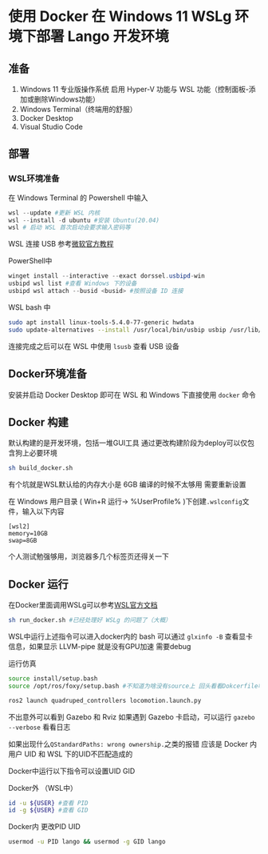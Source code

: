 # 使用 Docker 在 Windows 11 WSLg 环境下部署 Lango 开发环境

## 准备

1. Windows 11 专业版操作系统 启用 Hyper-V 功能与 WSL 功能（控制面板-添加或删除Windows功能）
2. Windows Terminal（终端用的舒服）
3. Docker Desktop
4. Visual Studio Code

## 部署

### WSL环境准备
在 Windows Terminal 的 Powershell 中输入

```powershell
wsl --update #更新 WSL 内核
wsl --install -d ubuntu #安装 Ubuntu(20.04)
wsl # 启动 WSL 首次启动会要求输入密码等
```

WSL 连接 USB 参考[微软官方教程](https://docs.microsoft.com/en-us/windows/wsl/connect-usb)

PowerShell中
```powershell
winget install --interactive --exact dorssel.usbipd-win
usbipd wsl list #查看 Windows 下的设备
usbipd wsl attach --busid <busid> #按照设备 ID 连接
```
WSL bash 中
```bash
sudo apt install linux-tools-5.4.0-77-generic hwdata
sudo update-alternatives --install /usr/local/bin/usbip usbip /usr/lib/linux-tools/5.4.0-77-generic/usbip 20
```

连接完成之后可以在 WSL 中使用 `lsusb` 查看 USB 设备

## Docker环境准备

安装并启动 Docker Desktop 即可在 WSL 和 Windows 下直接使用 `docker` 命令

## Docker 构建
默认构建的是开发环境，包括一堆GUI工具 通过更改构建阶段为deploy可以仅包含狗上必要环境

```bash
sh build_docker.sh
```

有个坑就是WSL默认给的内存大小是 6GB 编译的时候不太够用 需要重新设置

在 Windows 用户目录 ( Win+R 运行-> %UserProfile% )下创建`.wslconfig`文件，输入以下内容

```
[wsl2]
memory=10GB
swap=8GB
```
个人测试勉强够用，浏览器多几个标签页还得关一下

## Docker 运行

在Docker里面调用WSLg可以参考[WSL官方文档](https://github.com/microsoft/wslg/blob/main/samples/container/Containers.md)
```bash
sh run_docker.sh #已经处理好 WSLg 的问题了（大概）
```

WSL中运行上述指令可以进入docker内的 bash 可以通过 `glxinfo -B` 查看显卡信息，如果显示 LLVM-pipe 就是没有GPU加速 需要debug

运行仿真
```bash
source install/setup.bash
source /opt/ros/foxy/setup.bash #不知道为啥没有source上 回头看看Dokcerfile哪里写的不对

ros2 launch quadruped_controllers locomotion.launch.py
```
不出意外可以看到 Gazebo 和 Rviz
如果遇到 Gazebo 卡启动，可以运行 `gazebo --verbose` 看看日志

如果出现什么`QStandardPaths: wrong ownership.`之类的报错 应该是 Docker 内用户 UID 和 WSL 下的UID不匹配造成的

Docker中运行以下指令可以设置UID GID

Docker外 （WSL中）
```bash
id -u ${USER} #查看 PID
id -g ${USER} #查看 GID
```

Docker内 更改PID UID
```bash
usermod -u PID lango && usermod -g GID lango
```